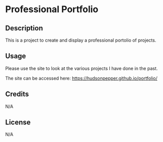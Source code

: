 # Professional Portfolio

## Description

This is a project to create and display a professional portolio of projects.

## Usage

Please use the site to look at the various projects I have done in the past.

The site can be accessed here: https://hudsonpepper.github.io/portfolio/

## Credits

N/A

## License

N/A
